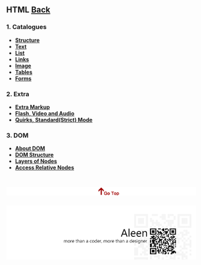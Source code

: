 ## HTML [Back](./../ProgrammingMenu.md)

### 1. Catalogues

- [**Structure**](./structure/structure.md)
- [**Text**](./text/text.md)
- [**List**](./list/list.md)
- [**Links**](./link/link.md)
- [**Image**](./image/image.md)
- [**Tables**](./tables/tables.md)
- [**Forms**](./forms/forms.md)

### 2. Extra

- [**Extra Markup**](./extra_markup/extra_markup.md)
- [**Flash, Video and Audio**](./flash_video_audio/flash_video_audio.md)
- [**Quirks, Standard(Strict) Mode**](./mode/mode.md)

### 3. DOM

- [**About DOM**](./DOM/DOM.md)
- [**DOM Structure**](./DOMstructure/DOMstructure.md)
- [**Layers of Nodes**](./node/node.md)
- [**Access Relative Nodes**](./access/access.md)

<a href="#" style="left:200px;"><img src="./../../pic/gotop.png"></a>
=====
<a href="http://aleen42.github.io/" target="_blank" ><img src="./../../pic/tail.gif"></a>
